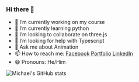 ### Hi there 👋

- 🔭 I’m currently working on my course
- 🌱 I’m currently learning python
- 👯 I’m looking to collaborate on three.js
- 🤔 I’m looking for help with Typescript
- 💬 Ask me about Animation
- 📫 How to reach me: [Facebook](https://www.facebook.com/michael.shih2/) [Portfolio](https://michaelyshih.github.io/onilne-portfolio/) [LinkedIn](https://www.linkedin.com/in/michael-shih-7ba943244/)
- 😄 Pronouns: He/Him

![Michael's GitHub stats](https://github-readme-stats.vercel.app/api?username=michaelyshih&theme=radical)
